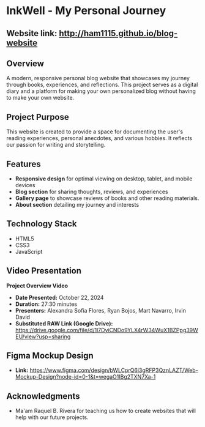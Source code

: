 # InkWell - My Personal Journey

## Website link: **http://ham1115.github.io/blog-website**

## Overview
A modern, responsive personal blog website that showcases my journey through books, experiences, and reflections. This project serves as a digital diary and a platform for making your own personalized blog without having to make your own website.

## Project Purpose
This website is created to provide a space for documenting the user's reading experiences, personal anecdotes, and various hobbies. It reflects our passion for writing and storytelling.

## Features
- **Responsive design** for optimal viewing on desktop, tablet, and mobile devices
- **Blog section** for sharing thoughts, reviews, and experiences
- **Gallery page** to showcase reviews of books and other reading materials.
- **About section** detailing my journey and interests

## Technology Stack
- HTML5
- CSS3
- JavaScript

## Video Presentation
**Project Overview Video**

- **Date Presented:** October 22, 2024
- **Duration:** 27:30 minutes
- **Presenters:** Alexandra Sofia Flores, Ryan Bojos, Mart Navarro, Irvin David
- **Substituted RAW Link (Google Drive):** https://drive.google.com/file/d/1l7DyiCNDo9YLX4rW34WuX1BZPpg39WEU/view?usp=sharing

## Figma Mockup Design 
- **Link:** https://www.figma.com/design/bWLCprQ6i3gRFP3QznLAZT/Web-Mockup-Design?node-id=0-1&t=wegaO1IBg2TXN7Xa-1
## Acknowledgments
- Ma'am Raquel B. Rivera for teaching us how to create websites that will help with our future projects.

